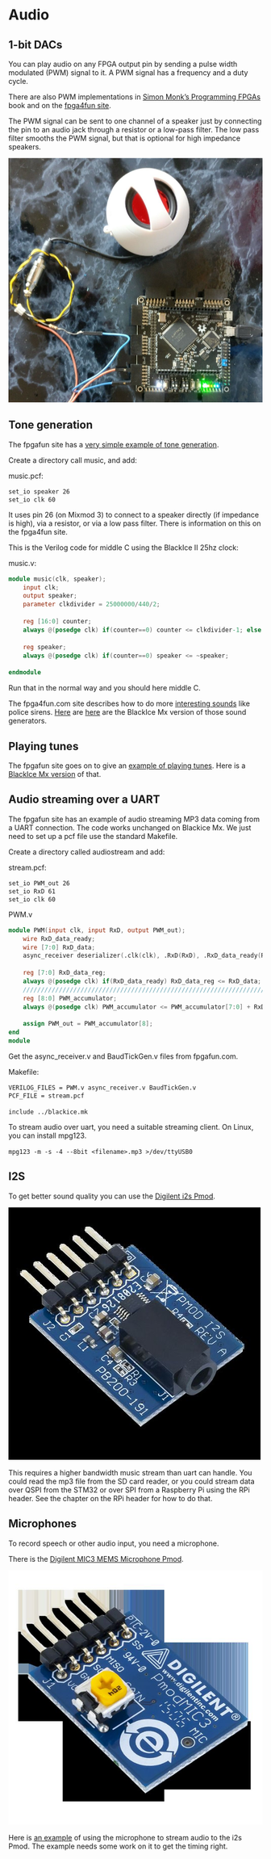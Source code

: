 # Audio

## 1-bit DACs

You can play audio on any FPGA output pin by sending a pulse width modulated (PWM) signal to it. A PWM signal has a frequency and a duty cycle.

There are also PWM implementations in [Simon Monk’s Programming FPGAs][] book and on the [fpga4fun site][].

The PWM signal can be sent to one channel of a speaker just by connecting the pin to an audio jack through a resistor or a low-pass filter. The low pass filter smooths the PWM signal, but that is optional for high impedance speakers.

![PWM Audio][img1]

[Simon Monk’s Programming FPGAs]:		https://github.com/lawrie/prog_fpgas/tree/master/blackice/ch07_pwm/src
[fpga4fun site]:							https://www.fpga4fun.com/PWM_DAC.html
[img1]:									./PWMAudio.jpg "PWM Audio"

## Tone generation

The fpgafun site has a [very simple example of tone generation][].

[very simple example of tone generation]:	https://www.fpga4fun.com/MusicBox1.html

Create a directory call music, and add:

music.pcf:

```
set_io speaker 26
set_io clk 60
```

It uses pin 26 (on Mixmod 3) to connect to a speaker directly (if impedance is high), via a resistor, or via a low pass filter. There is information on this on the fpga4fun site.

This is the Verilog code for middle C using the BlackIce II 25hz clock:

music.v:

```verilog
module music(clk, speaker);
	input clk;
	output speaker;
	parameter clkdivider = 25000000/440/2;

	reg [16:0] counter;
	always @(posedge clk) if(counter==0) counter <= clkdivider-1; else counter <= counter-1;

	reg speaker;
	always @(posedge clk) if(counter==0) speaker <= ~speaker;

endmodule
```

Run that in the normal way and you should here middle C.

The fpga4fun.com site describes how to do more [interesting sounds][] like police sirens. [Here][here1] are [here][here2] are the BlackIce Mx version of those sound generators.

[interesting sounds]:					https://www.fpga4fun.com/MusicBox2.html
[here1]:						https://github.com/lawrie/verilog_examples/tree/master/fpgafun/music2
[here2]:						https://github.com/lawrie/verilog_examples/tree/master/fpgafun/music2a

## Playing tunes

The fpgafun site goes on to give an [example of playing tunes][]. Here is a [BlackIce Mx version][] of that.

[example of playing tunes]:				https://www.fpga4fun.com/MusicBox4.html
[BlackIce Mx version]:					https://github.com/lawrie/verilog_examples/tree/master/fpgafun/music4

## Audio streaming over a UART

The fpgafun site has an example of audio streaming MP3 data coming from a UART connection.  The code works unchanged on Blackice Mx. We just need to set up a pcf file use the standard Makefile.

Create a directory called audiostream and add:

stream.pcf:

```
set_io PWM_out 26
set_io RxD 61
set_io clk 60
```

PWM.v

```verilog
module PWM(input clk, input RxD, output PWM_out);
	wire RxD_data_ready;
	wire [7:0] RxD_data;
	async_receiver deserializer(.clk(clk), .RxD(RxD), .RxD_data_ready(RxD_data_ready), .RxD_data(RxD_data)); 

	reg [7:0] RxD_data_reg;
	always @(posedge clk) if(RxD_data_ready) RxD_data_reg <= RxD_data;
	////////////////////////////////////////////////////////////////////////////
	reg [8:0] PWM_accumulator;
	always @(posedge clk) PWM_accumulator <= PWM_accumulator[7:0] + RxD_data_reg;

	assign PWM_out = PWM_accumulator[8];
end
module
```
Get the async_receiver.v and BaudTickGen.v files from fpgafun.com.

Makefile:

```make
VERILOG_FILES = PWM.v async_receiver.v BaudTickGen.v
PCF_FILE = stream.pcf

include ../blackice.mk
```

To stream audio over uart, you need a suitable streaming client. On Linux, you can install mpg123.

`mpg123 -m -s -4 --8bit <filename>.mp3 >/dev/ttyUSB0`

## I2S

To get better sound quality you can use the [Digilent i2s Pmod][].

![I2S Audio][img2]

This requires a higher bandwidth music stream than uart can handle. You could read the mp3 file from the SD card reader, or you could stream data over QSPI from the STM32 or over SPI from a Raspberry Pi using the RPi header. See the chapter on the RPi header for how to do that.

[Digilent i2s Pmod]:					https://store.digilentinc.com/pmod-i2s-stereo-audio-output/
[img2]:									./I2SAudio.jpg "I2S Audio"

## Microphones

To record speech or other audio input, you need a microphone.

There is the [Digilent MIC3 MEMS Microphone Pmod][].

![Microphone Pmod][img3]

Here is [an example][] of using the microphone to stream audio to the i2s Pmod. The example needs some work on it to get the timing right.

[Digilent MIC3 MEMS Microphone Pmod]:	https://store.digilentinc.com/pmod-mic3-mems-microphone-with-adjustable-gain/
[img3]:					./Microphone.jpg "Microphone Pmod"
[an example]:				https://github.com/lawrie/verilog_examples/tree/master/fpgafun/microphone
